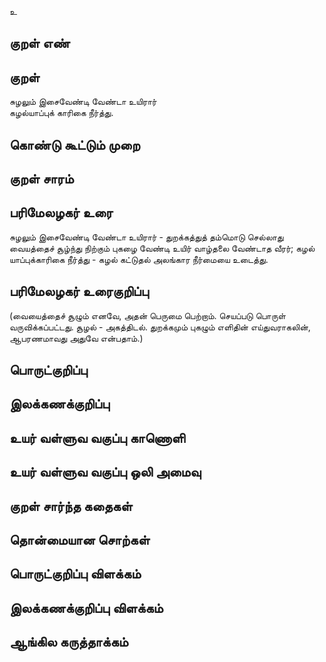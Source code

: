 உ

## குறள் எண் 


## குறள் 
சுழலும் இசைவேண்டி வேண்டா உயிரார்  
கழல்யாப்புக் காரிகை நீர்த்து.

## கொண்டு கூட்டும் முறை


## குறள் சாரம் 


## பரிமேலழகர் உரை
சுழலும் இசைவேண்டி வேண்டா உயிரார் - துறக்கத்துத் தம்மொடு செல்லாது வையத்தைச் சூழ்ந்து நிற்கும் புகழை வேண்டி உயிர் வாழ்தலை வேண்டாத வீரர்; கழல் யாப்புக்காரிகை நீர்த்து - கழல் கட்டுதல் அலங்கார நீர்மையை உடைத்து. 
## பரிமேலழகர் உரைகுறிப்பு   
(வையைத்தைச் சூழும் எனவே, அதன் பெருமை பெற்றாம். செயப்படு பொருள் வருவிக்கப்பட்டது. சூழல் - அகத்திடல். துறக்கமும் புகழும் எளிதின் எய்துவராகலின், ஆபரணமாவது அதுவே என்பதாம்.)


## பொருட்குறிப்பு 


## இலக்கணக்குறிப்பு  


## உயர் வள்ளுவ வகுப்பு காணொளி


## உயர் வள்ளுவ வகுப்பு ஒலி அமைவு 

 
## குறள் சார்ந்த கதைகள் 


## தொன்மையான சொற்கள்


## பொருட்குறிப்பு விளக்கம்


## இலக்கணக்குறிப்பு விளக்கம்


## ஆங்கில கருத்தாக்கம் 


